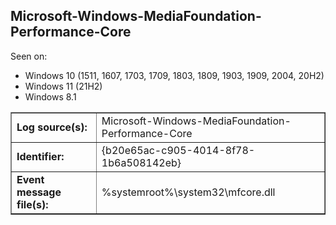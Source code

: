 ## Microsoft-Windows-MediaFoundation-Performance-Core

Seen on:
* Windows 10 (1511, 1607, 1703, 1709, 1803, 1809, 1903, 1909, 2004, 20H2)
* Windows 11 (21H2)
* Windows 8.1

<table border="1" class="docutils">
  <tbody>
    <tr>
      <td><b>Log source(s):</b></td>
      <td>Microsoft-Windows-MediaFoundation-Performance-Core</td>
    </tr>
    <tr>
      <td><b>Identifier:</b></td>
      <td>{b20e65ac-c905-4014-8f78-1b6a508142eb}</td>
    </tr>
    <tr>
      <td><b>Event message file(s):</b></td>
      <td>%systemroot%\system32\mfcore.dll</td>
    </tr>
  </tbody>
</table>

&nbsp;

